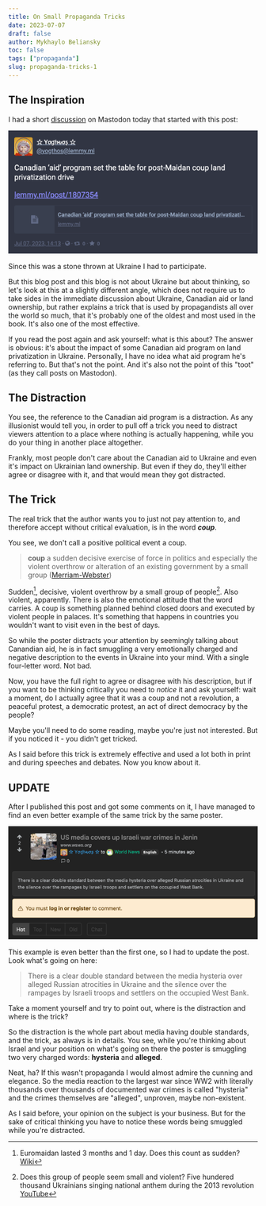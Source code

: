 ```yaml
---
title: On Small Propaganda Tricks
date: 2023-07-07
draft: false
author: Mykhaylo Beliansky
toc: false
tags: ["propaganda"]
slug: propaganda-tricks-1
---
```

## The Inspiration
I had a short [discussion](https://fosstodon.org/@yogthos@lemmy.ml/110672976582947303) on Mastodon today that started with this post:

<img src="/img/yogthos-toot.png" alt="@yogthos toot saying: Canadian ‘aid’ program set the table for post-Maidan coup land privatization drive">

Since this was a stone thrown at Ukraine I had to participate. 

But this blog post and this blog is not about Ukraine but about thinking, so let's look at this at a slightly different angle, which does not require us to take sides in the immediate discussion about Ukraine, Canadian aid or land ownership, but rather explains a trick that is used by propagandists all over the world so much, that it's probably one of the oldest and most used in the book. It's also one of the most effective.

If you read the post again and ask yourself: what is this about? The answer is obvious: it's about the impact of some Canadian aid program on land privatization in Ukraine. Personally, I have no idea what aid program he's referring to. But that's not the point. And it's also not the point of this "toot" (as they call posts on Mastodon).

## The Distraction
You see, the reference to the Canadian aid program is a distraction. As any illusionist would tell you, in order to pull off a trick you need to distract viewers attention to a place where nothing is actually happening, while you do your thing in another place altogether.

Frankly, most people don't care about the Canadian aid to Ukraine and even it's impact on Ukrainian land ownership. But even if they do, they'll either agree or disagree with it, and that would mean they got distracted.

## The Trick
The real trick that the author wants you to just not pay attention to, and therefore accept without critical evaluation, is in the word _**coup**_.

You see, we don't call a positive political event a coup.

> **coup** a sudden decisive exercise of force in politics and especially the violent overthrow or alteration of an existing government by a small group ([Merriam-Webster](https://www.merriam-webster.com/dictionary/coup))

Sudden[^1], decisive, violent overthrow by a small group of people[^2]. Also violent, apparently. There is also the emotional attitude that the word carries. A coup is something planned behind closed doors and executed by violent people in palaces. It's something that happens in countries you wouldn't want to visit even in the best of days.

So while the poster distracts your attention by seemingly talking about Canandian aid, he is in fact smuggling a very emotionally charged and negative description to the events in Ukraine into your mind. With a single four-letter word. Not bad.

Now, you have the full right to agree or disagree with his description, but if you want to be thinking critically you need to *notice* it and ask yourself: wait a moment, do I actually agree that it was a coup and not a revolution, a peaceful protest, a democratic protest, an act of direct democracy by the people? 

Maybe you'll need to do some reading, maybe you're just not interested. But if you noticed it - you didn't get tricked.

As I said before this trick is extremely effective and used a lot both in print and during speeches and debates. Now you know about it.

## UPDATE
After I published this post and got some comments on it, I have managed to find an even better example of the same trick by the same poster. 

<img src="/img/alleged.png" alt="lemmy post by @yogthos US media covers up Israeli war crimes in Jenin">

This example is even better than the first one, so I had to update the post. Look what's going on here:

> There is a clear double standard between the media hysteria over alleged Russian atrocities in Ukraine and the silence over the rampages by Israeli troops and settlers on the occupied West Bank.

Take a moment yourself and try to point out, where is the distraction and where is the trick? 

So the distraction is the whole part about media having double standards, and the trick, as always is in details. You see, while you're thinking about Israel and your position on what's going on there the poster is smuggling two very charged words: **hysteria** and **alleged**. 

Neat, ha? If this wasn't propaganda I would almost admire the cunning and elegance. So the media reaction to the largest war since WW2 with literally thousands over thousands of documented war crimes is called "hysteria" and the crimes themselves are "alleged", unproven, maybe non-existent. 

As I said before, your opinion on the subject is your business. But for the sake of critical thinking you have to notice these words being smuggled while you're distracted.

[^1]: Euromaidan lasted 3 months and 1 day. Does this count as sudden? [Wiki](https://en.wikipedia.org/wiki/Euromaidan)
[^2]: Does this group of people seem small and violent? Five hundered thousand Ukrainians singing national anthem during the 2013 revolution [YouTube](https://www.youtube.com/watch?v=RTHpSnrKEeA)


